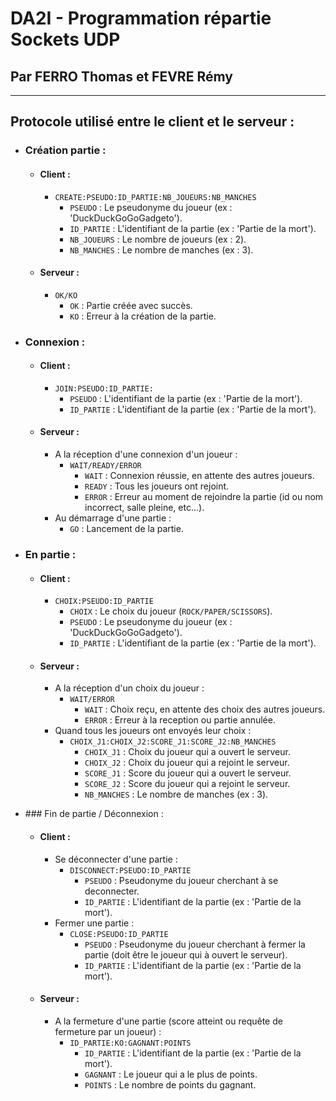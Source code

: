 # DA2I - Programmation répartie Sockets UDP
## Par FERRO Thomas et FEVRE Rémy

---

## Protocole utilisé entre le client et le serveur :

- ### Création partie :
  - #### Client :
    - `CREATE:PSEUDO:ID_PARTIE:NB_JOUEURS:NB_MANCHES`
      - `PSEUDO` : Le pseudonyme du joueur (ex : 'DuckDuckGoGoGadgeto').
      - `ID_PARTIE` : L'identifiant de la partie (ex : 'Partie de la mort').
      - `NB_JOUEURS` : Le nombre de joueurs (ex : 2).
      - `NB_MANCHES` : Le nombre de manches (ex : 3).
  - #### Serveur :
    - `OK/KO`
      - `OK` : Partie créée avec succès.
      - `KO` : Erreur à la création de la partie.

- ### Connexion :
  - #### Client :  
    - `JOIN:PSEUDO:ID_PARTIE:`
      - `PSEUDO` : L'identifiant de la partie (ex : 'Partie de la mort').
      - `ID_PARTIE` : L'identifiant de la partie (ex : 'Partie de la mort').
  - #### Serveur :
    - A la réception d'une connexion d'un joueur :
      - `WAIT/READY/ERROR`
        - `WAIT` : Connexion réussie, en attente des autres joueurs.
        - `READY` : Tous les joueurs ont rejoint.
        - `ERROR` : Erreur au moment de rejoindre la partie (id ou nom incorrect, salle pleine, etc...).
    - Au démarrage d'une partie :
      - `GO` : Lancement de la partie.

- ### En partie :
  - #### Client :
    - `CHOIX:PSEUDO:ID_PARTIE`
      - `CHOIX` : Le choix du joueur (`ROCK/PAPER/SCISSORS`).
      - `PSEUDO` : Le pseudonyme du joueur (ex : 'DuckDuckGoGoGadgeto').
      - `ID_PARTIE` : L'identifiant de la partie (ex : 'Partie de la mort').
  - #### Serveur :
    - A la réception d'un choix du joueur :
      - `WAIT/ERROR`
        - `WAIT` : Choix reçu, en attente des choix des autres joueurs.
        - `ERROR` : Erreur à la reception ou partie annulée.
    - Quand tous les joueurs ont envoyés leur choix :
      - `CHOIX_J1:CHOIX_J2:SCORE_J1:SCORE_J2:NB_MANCHES`
        - `CHOIX_J1` : Choix du joueur qui a ouvert le serveur.
        - `CHOIX_J2` : Choix du joueur qui a rejoint le serveur.
        - `SCORE_J1` : Score du joueur qui a ouvert le serveur.
        - `SCORE_J2` : Score du joueur qui a rejoint le serveur.
        - `NB_MANCHES` : Le nombre de manches (ex : 3).

- ### Fin de partie / Déconnexion :
  - #### Client :
    - Se déconnecter d'une partie :
      - `DISCONNECT:PSEUDO:ID_PARTIE`
        - `PSEUDO` : Pseudonyme du joueur cherchant à se deconnecter.
        - `ID_PARTIE` : L'identifiant de la partie (ex : 'Partie de la mort').
    - Fermer une partie :
      - `CLOSE:PSEUDO:ID_PARTIE`
        - `PSEUDO` : Pseudonyme du joueur cherchant à fermer la partie (doit être le joueur qui à ouvert le serveur).
        - `ID_PARTIE` : L'identifiant de la partie (ex : 'Partie de la mort').
  - #### Serveur :
    - A la fermeture d'une partie (score atteint ou requête de fermeture par un joueur) :
      - `ID_PARTIE:KO:GAGNANT:POINTS`
        - `ID_PARTIE` : L'identifiant de la partie (ex : 'Partie de la mort').
        - `GAGNANT` : Le joueur qui a le plus de points.
        - `POINTS` : Le nombre de points du gagnant.
